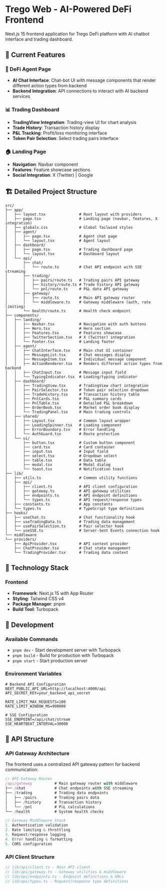 # Trego Web - AI-Powered DeFi Frontend

Next.js 15 frontend application for Trego DeFi platform with AI chatbot interface and trading dashboard.

## 🌟 Current Features

### 🤖 DeFi Agent Page

- **AI Chat Interface**: Chat-bot UI with message components that render different action types from backend
- **Backend Integration**: API connections to interact with AI backend services

### 📊 Trading Dashboard

- **TradingView Integration**: Trading-view UI for chart analysis
- **Trade History**: Transaction history display
- **P&L Tracking**: Profit/loss monitoring interface
- **Token Pair Selection**: Select trading pairs interface

### 🏠 Landing Page

- **Navigation**: Navbar component
- **Features**: Feature showcase sections
- **Social Integration**: X (Twitter) | Google

## 🏗️ Detailed Project Structure

```
src/
├── app/
│   ├── layout.tsx               # Root layout with providers
│   ├── page.tsx                 # Landing page (navbar, features, X integration)
│   ├── globals.css              # Global Tailwind styles
│   ├── agent/
│   │   ├── page.tsx             # Agent chat page
│   │   └── layout.tsx           # Agent layout
│   ├── dashboard/
│   │   ├── page.tsx             # Trading dashboard page
│   │   └── layout.tsx           # Dashboard layout
│   └── api/
│       ├── chat/
│       │   └── route.ts         # Chat API endpoint with SSE streaming
│       ├── trading/
│       │   ├── pairs/route.ts   # Trading pairs API gateway
│       │   ├── history/route.ts # Trade history API gateway
│       │   └── pnl/route.ts     # P&L data API gateway
│       ├── gateway/
│       │   ├── route.ts         # Main API gateway router
│       │   └── middleware.ts    # Gateway middleware (auth, rate limiting)
│       └── health/route.ts      # Health check endpoint
├── components/
│   ├── landing/
│   │   ├── Navbar.tsx           # Navigation with auth buttons
│   │   ├── Hero.tsx             # Hero section
│   │   ├── Features.tsx         # Features showcase
│   │   ├── TwitterSection.tsx   # X (Twitter) integration
│   │   └── Footer.tsx           # Landing footer
│   ├── agent/
│   │   ├── ChatInterface.tsx    # Main chat UI container
│   │   ├── MessageList.tsx      # Chat messages display
│   │   ├── MessageItem.tsx      # Individual message component
│   │   ├── ActionRenderer.tsx   # Renders different action types from backend
│   │   ├── ChatInput.tsx        # Message input field
│   │   └── TypingIndicator.tsx  # Loading/typing indicator
│   ├── dashboard/
│   │   ├── TradingView.tsx      # TradingView chart integration
│   │   ├── PairSelector.tsx     # Token pair selection dropdown
│   │   ├── TradeHistory.tsx     # Transaction history table
│   │   ├── PnlCards.tsx         # P&L summary cards
│   │   ├── PnlTable.tsx         # Detailed P&L breakdown
│   │   ├── OrderBook.tsx        # Market order book display
│   │   └── TradingPanel.tsx     # Main trading controls
│   ├── shared/
│   │   ├── Layout.tsx           # Common layout wrapper
│   │   ├── LoadingSpinner.tsx   # Loading component
│   │   ├── ErrorBoundary.tsx    # Error handling
│   │   └── AuthGuard.tsx        # Route protection
│   └── ui/
│       ├── button.tsx           # Custom button component
│       ├── card.tsx             # Card container
│       ├── input.tsx            # Input field
│       ├── select.tsx           # Dropdown select
│       ├── table.tsx            # Data table
│       ├── modal.tsx            # Modal dialog
│       └── toast.tsx            # Notification toast
├── lib/
│   ├── utils.ts                 # Common utility functions
│   ├── api/
│   │   ├── client.ts            # API client configuration
│   │   ├── gateway.ts           # API gateway utilities
│   │   ├── endpoints.ts         # API endpoint definitions
│   │   └── types.ts             # API request/response types
│   ├── constants.ts             # App constants
│   └── types.ts                 # TypeScript type definitions
├── hooks/
│   ├── useChat.ts               # Chat functionality hook
│   ├── useTradingData.ts        # Trading data management
│   ├── usePairSelection.ts      # Pair selector hook
│   └── useSSE.ts                # Server-Sent Events connection hook
└── middleware
└── providers/
    ├── ApiProvider.tsx          # API context provider
    ├── ChatProvider.tsx         # Chat state management
    └── TradingProvider.tsx      # Trading data context
```

## 🔧 Technology Stack

### Frontend

- **Framework**: Next.js 15 with App Router
- **Styling**: Tailwind CSS v4
- **Package Manager**: pnpm
- **Build Tool**: Turbopack

## 🚀 Development

### Available Commands

- `pnpm dev` - Start development server with Turbopack
- `pnpm build` - Build for production with Turbopack
- `pnpm start` - Start production server

### Environment Variables

```env
# Backend API Configuration
NEXT_PUBLIC_API_URL=http://localhost:4000/api
API_SECRET_KEY=your_backend_api_secret

RATE_LIMIT_MAX_REQUESTS=100
RATE_LIMIT_WINDOW_MS=900000

# SSE Configuration
SSE_ENDPOINT=/api/chat/stream
SSE_HEARTBEAT_INTERVAL=30000
```

## 🔌 API Structure

### API Gateway Architecture

The frontend uses a centralized API gateway pattern for backend communication:

```typescript
// API Gateway Routes
/api/gateway          # Main gateway router with middleware
├── /chat             # Chat endpoints with SSE streaming
├── /trading          # Trading data endpoints
│   ├── /pairs        # Trading pairs data
│   ├── /history      # Transaction history
│   └── /pnl          # P&L calculations
└── /health           # System health checks

// Gateway Middleware Stack
1. Authentication validation
2. Rate limiting & throttling
3. Request/response logging
4. Error handling & formatting
5. CORS configuration
```

### API Client Structure

```typescript
// lib/api/client.ts - Main API client
// lib/api/gateway.ts - Gateway utilities & middleware
// lib/api/endpoints.ts - Endpoint definitions & URLs
// lib/api/types.ts - Request/response type definitions
```
